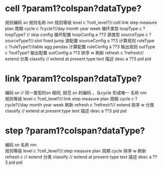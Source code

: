 #  cell  ?param1?colspan?dataType? 
规则编码 sn 
规则名称  nm
规则等级 level c ?cell_level?//:cell link step measure plan 
周期 cycle c ?cycle?//day month year week 
循环类型 loopType c ?loopType? // skip config 
循环配置 loopConfig a ??3
源类型 sourceType c ?sourceType?//:slot fixed jump 
源配置 sourceConfig a ??3
计算规则 ruleType c ?ruleType?//table agg pandas 
计算配置 ruleConfig a ??3
输出规则 outType c ?outType?
输出配置 outConfig a ??3
排序 w 
刷新 refresh c ?refresh// extend
分类 classify  // extend  at present type text 
描述 desc a ??3
pid pid


#  link  ?param1?colspan?dataType? 
编码 sn // 同一类型的sn 相同, 规范 sn 的编码 ，与cycle 形成唯一 
名称 nm  
规则等级 level c ?cell_level?//:link step measure plan 
周期 cycle c ?cycle?//day month year week 
刷新 refresh c ?refresh?// extend
排序 w 
分类 classify  // extend  at present type text 
描述 desc a ??3
pid pid 

#  step ?param1?colspan?dataType? 
编码 sn 
名称 nm  
规则等级 level c ?cell_level?//:step measure plan 
周期 cycle 
排序 w 
刷新 refresh c // extend
分类 classify  // extend  at present type text 
描述 desc a ??3
pid pid 